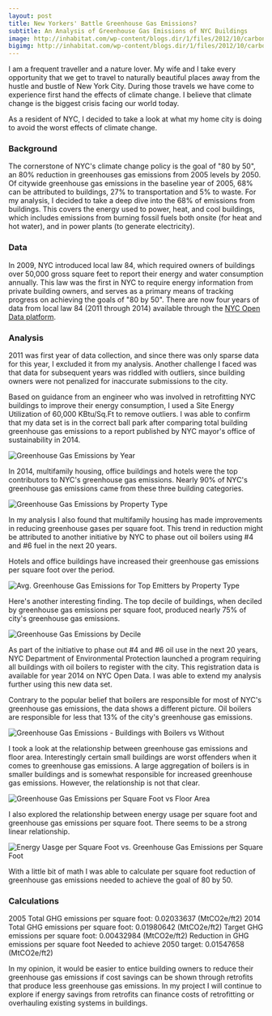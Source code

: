 ```yaml
---
layout: post
title: New Yorkers' Battle Greenhouse Gas Emissions?
subtitle: An Analysis of Greenhouse Gas Emissions of NYC Buildings
image: http://inhabitat.com/wp-content/blogs.dir/1/files/2012/10/carbon-quilt-video-1.jpg
bigimg: http://inhabitat.com/wp-content/blogs.dir/1/files/2012/10/carbon-quilt-video-1.jpg
---
```


I am a frequent traveller and a nature lover. My wife and I take every opportunity that we get to travel to naturally beautiful places away from the hustle and bustle of New York City. During those travels we have come to experience first hand the effects of climate change. I believe that climate change is the biggest crisis facing our world today. 

As a resident of NYC, I decided to take a look at what my home city is doing to avoid the worst effects of climate change. 

### Background ###

The cornerstone of NYC's climate change policy is the goal of "80 by 50", an 80% reduction in greenhouses gas emissions from 2005 levels by 2050. Of citywide greenhouse gas emissions in the baseline year of 2005, 68% can be attributed to buildings, 27% to transportation and 5% to waste. For my analysis, I decided to take a deep dive into the 68% of emissions from buildings. This covers the energy used to power, heat, and cool buildings, which includes emissions from burning fossil fuels both onsite (for heat and hot water), and in power plants (to generate electricity).  

### Data ###

In 2009, NYC introduced local law 84, which required owners of buildings over 50,000 gross square feet to report their energy and water consumption annually. This law was the first in NYC to require energy information from private building owners, and serves as a primary means of tracking progress on achieving the goals of "80 by 50". There are now four years of data from local law 84 (2011 through 2014) available through the [NYC Open Data platform](https://data.cityofnewyork.us/Environment/Energy-and-Water-Data-Disclosure-for-Local-Law-84-/q39e-7gbs).

### Analysis ###

2011 was first year of data collection, and since there was only sparse data for this year, I excluded it from my analysis. Another challenge I faced was that data for subsequent years was riddled with outliers, since building owners were not penalized for inaccurate submissions to the city.

Based on guidance from an engineer who was involved in retrofitting NYC buildings to improve their energy consumption, I used a Site Energy Utilization of 60,000 KBtu/Sq.Ft to remove outliers. I was able to confirm that my data set is in the correct ball park after comparing total building greenhouse gas emissions to a report published by NYC mayor's office of sustainability in 2014.

![Greenhouse Gas Emissions by Year]()

In 2014, multifamily housing, office buildings and hotels were the top contributors to NYC's greenhouse gas emissions. Nearly 90% of NYC's greenhouse gas emissions came from these three building categories.

![Greenhouse Gas Emissions by Property Type]()


In my analysis I also found that multifamily housing has made improvements in reducing greenhouse gases per square foot.  This trend in reduction might be attributed to another initiative by NYC to phase out oil boilers using #4 and #6 fuel in the next 20 years.  

Hotels and office buildings have increased their greenhouse gas emissions per square foot over the period.

![Avg. Greenhouse Gas Emissions for Top Emitters by Property Type]()

Here's another interesting finding. The top decile of buildings, when deciled by greenhouse gas emissions per square foot, produced nearly 75% of city's greenhouse gas emissions.

![Greenhouse Gas Emissions by Decile]()

As part of the initiative to phase out #4 and #6 oil use in the next 20 years, NYC Department of Environmental Protection launched a program requiring all buildings with oil boilers to register with the city. This registration data is available for year 2014 on NYC Open Data. I was able to extend my analysis further using this new data set.

Contrary to the popular belief that boilers are responsible for most of NYC's greenhouse gas emissions, the data shows a different picture. Oil boilers are responsible for less that 13% of the city's greenhouse gas emissions.

![Greenhouse Gas Emissions - Buildings with Boilers vs Without]()

I took a look at the relationship between greenhouse gas emissions and floor area. Interestingly certain small buildings are worst offenders when it comes to greenhouse gas emissions. A large aggregation of boilers is in smaller buildings and is somewhat responsible for increased greenhouse gas emissions. However, the relationship is not that clear.

![Greenhouse Gas Emissions per Square Foot vs Floor Area]()

I also explored the relationship between energy usage per square foot and greenhouse gas emissions per square foot. There seems to be a strong linear relationship.

![Energy Uasge per Square Foot vs. Greenhouse Gas Emissions per Square Foot]()

With a little bit of math I was able to calculate per square foot reduction of greenhouse gas emissions needed to achieve the goal of 80 by 50.

### Calculations ###

2005 Total GHG emissions per square foot: 0.02033637 (MtCO2e/ft2)
2014 Total GHG emissions per square foot: 0.01980642 (MtCO2e/ft2)
Target GHG emissions per square foot: 0.00432984 (MtCO2e/ft2)
Reduction in GHG emissions per square foot Needed to achieve 2050 target: 0.01547658 (MtCO2e/ft2)

In my opinion, it would be easier to entice building owners to reduce their greenhouse gas emissions if cost savings can be shown through retrofits that produce less greenhouse gas emissions. In my project I will continue to explore if energy savings from retrofits can finance costs of retrofitting or overhauling existing systems in buildings.

